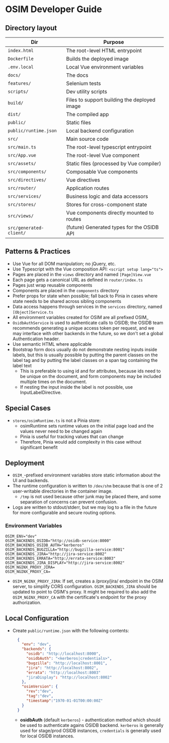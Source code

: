 # OSIM Developer Guide

## Directory layout

| Dir                     | Purpose                                      |
|-------------------------|----------------------------------------------|
| `index.html`            | The root-level HTML entrypoint               |
| `Dockerfile`            | Builds the deployed image                    |
| `.env.local`            | Local Vue environment variables              |
| `docs/`                 | The docs                                     |
| `features/`             | Selenium tests                               |
| `scripts/`              | Dev utility scripts                          |
| `build/`                | Files to support building the deployed image |
| `dist/`                 | The compiled app                             |
| `public/`               | Static files                                 |
| `public/runtime.json`   | Local backend configuration                  |
| `src/`                  | Main source code                             |
| `src/main.ts`           | The root-level typescript entrypoint         |
| `src/App.vue`           | The root-level Vue component                 |
| `src/assets/`           | Static files (processed by Vue compiler)     |
| `src/components/`       | Composable Vue components                    |
| `src/directives/`       | Vue directives                               |
| `src/router/`           | Application routes                           |
| `src/services/`         | Business logic and data accessors            |
| `src/stores/`           | Stores for cross-component state             |
| `src/views/`            | Vue components directly mounted to routes    |
| `src/generated-client/` | (future) Generated types for the OSIDB API   |

## Patterns & Practices

* Use Vue for all DOM manipulation; no jQuery, etc.
* Use Typescript with the Vue composition API: `<script setup lang="ts">`
* Pages are placed in the `views` directory and named `[Page]View.vue`
* Each page gets a canonical URL as defined in `router/index.ts`
* Pages just wrap reusable components
* Components are placed in the `components` directory
* Prefer props for state when possible; fall back to Pinia in cases where state
  needs to be shared across sibling components
* Data access happens through services in the `services` directory,
  named `[Object]Service.ts`
* All environment variables created for OSIM are all prefixed OSIM_
* `OsidbAuthService` is used to authenticate calls to OSIDB; the OSIDB team
  recommends generating a unique access token per request, and we may interface
  with other backends in the future, so we don't set a global Authentication
  header.
* Use semantic HTML where applicable
* Bootstrap form docs usually do not demonstrate nesting inputs inside labels,
  but this is usually possible by putting the parent classes on the label tag
  and by putting the label classes on a span tag containing the label text
    * This is preferable to using id and for attributes, because ids need to be
      unique on the document, and form components may be included multiple times
      on the document.
    * If nesting the input inside the label is not possible, use
      InputLabelDirective.

## Special Cases

* `stores/osimRuntime.ts` is not a Pinia store:
    * osimRuntime sets runtime values on the initial page load and the values
      never need to be changed again
    * Pinia is useful for tracking values that can change
    * Therefore, Pinia would add complexity in this case without significant
      benefit

## Deployment

* `OSIM_`-prefixed environment variables store static information about the UI
  and backends.
* The runtime configuration is written to `/dev/shm` because that is one of 2
  user-writable directories in the container image.
    * `/tmp` is not used because other junk may be placed there, and some
      separation of concerns can prevent confusion.
* Logs are written to stdout/stderr, but we may log to a file in the future for
  more configurable and secure routing options.

### Environment Variables

```
OSIM_ENV="dev"
OSIM_BACKENDS_OSIDB="http://osidb-service:8000"
OSIM_BACKENDS_OSIDB_AUTH="kerberos"
OSIM_BACKENDS_BUGZILLA="http://bugzilla-service:8001"
OSIM_BACKENDS_JIRA="http://jira-service:8002"
OSIM_BACKENDS_ERRATA="http://errata-service:8003"
OSIM_BACKENDS_JIRA_DISPLAY="http://jira-service:8002"
OSIM_NGINX_PROXY_JIRA=
OSIM_NGINX_PROXY_CA=
```

* `OSIM_NGINX_PROXY_JIRA`: If set, creates a /proxy/jira/ endpoint in the OSIM
  server, to simplify CORS configuration. `OSIM_BACKENDS_JIRA` should be updated
  to point to OSIM's proxy. It might be required to also add the `OSIM_NGINX_PROXY_CA` with the certificate's endpoint for the proxy authorization.

## Local Configuration

* Create `public/runtime.json` with the following contents:
  ```json
    {
      "env": "dev",
      "backends": {
        "osidb": "http://localhost:8000",
        "osidbAuth": "<kerberos|credentials>",
        "bugzilla": "http://localhost:8001",
        "jira": "http://localhost:8002",
        "errata": "http://localhost:8003"
        "jiraDisplay": "http://localhost:8002"
      },
      "osimVersion": {
        "rev":"dev",
        "tag":"dev",
        "timestamp":"1970-01-01T00:00:00Z"
      }
    }
  ```
  * **osidbAuth** (default `kerberos`) - authentication method which should be used to authenticate agains OSIDB backend.
                                         `kerberos` is generally used for stage/prod OSIDB instances,
                                         `credentials` is generally used for local OSIDB instances.
